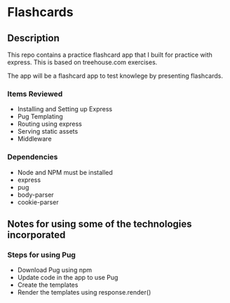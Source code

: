 # Flashcards

## Description
This repo contains a practice flashcard app that I built for practice with express.  This is based on treehouse.com exercises.

The app will be a flashcard app to test knowlege by presenting flashcards.

### Items Reviewed
* Installing and Setting up Express
* Pug Templating
* Routing using express
* Serving static assets
* Middleware

### Dependencies
* Node and NPM must be installed
* express
* pug
* body-parser
* cookie-parser


## Notes for using some of the technologies incorporated

### Steps for using Pug
* Download Pug using npm
* Update code in the app to use Pug
* Create the templates
* Render the templates using response.render()



